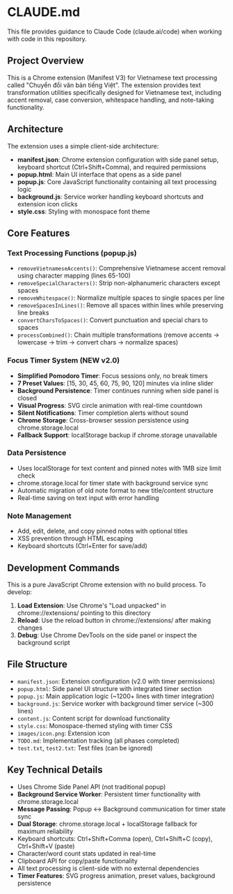 # CLAUDE.md

This file provides guidance to Claude Code (claude.ai/code) when working with code in this repository.

## Project Overview

This is a Chrome extension (Manifest V3) for Vietnamese text processing called "Chuyển đổi văn bản tiếng Việt". The extension provides text transformation utilities specifically designed for Vietnamese text, including accent removal, case conversion, whitespace handling, and note-taking functionality.

## Architecture

The extension uses a simple client-side architecture:

- **manifest.json**: Chrome extension configuration with side panel setup, keyboard shortcut (Ctrl+Shift+Comma), and required permissions
- **popup.html**: Main UI interface that opens as a side panel
- **popup.js**: Core JavaScript functionality containing all text processing logic
- **background.js**: Service worker handling keyboard shortcuts and extension icon clicks
- **style.css**: Styling with monospace font theme

## Core Features

### Text Processing Functions (popup.js)
- `removeVietnameseAccents()`: Comprehensive Vietnamese accent removal using character mapping (lines 65-100)
- `removeSpecialCharacters()`: Strip non-alphanumeric characters except spaces
- `removeWhitespace()`: Normalize multiple spaces to single spaces per line
- `removeSpacesInLines()`: Remove all spaces within lines while preserving line breaks
- `convertCharsToSpaces()`: Convert punctuation and special chars to spaces
- `processCombined()`: Chain multiple transformations (remove accents → lowercase → trim → convert chars → normalize spaces)

### Focus Timer System (NEW v2.0)
- **Simplified Pomodoro Timer**: Focus sessions only, no break timers
- **7 Preset Values**: [15, 30, 45, 60, 75, 90, 120] minutes via inline slider
- **Background Persistence**: Timer continues running when side panel is closed
- **Visual Progress**: SVG circle animation with real-time countdown
- **Silent Notifications**: Timer completion alerts without sound
- **Chrome Storage**: Cross-browser session persistence using chrome.storage.local
- **Fallback Support**: localStorage backup if chrome.storage unavailable

### Data Persistence
- Uses localStorage for text content and pinned notes with 1MB size limit check
- chrome.storage.local for timer state with background service sync
- Automatic migration of old note format to new title/content structure
- Real-time saving on text input with error handling

### Note Management
- Add, edit, delete, and copy pinned notes with optional titles
- XSS prevention through HTML escaping
- Keyboard shortcuts (Ctrl+Enter for save/add)

## Development Commands

This is a pure JavaScript Chrome extension with no build process. To develop:

1. **Load Extension**: Use Chrome's "Load unpacked" in chrome://extensions/ pointing to this directory
2. **Reload**: Use the reload button in chrome://extensions/ after making changes
3. **Debug**: Use Chrome DevTools on the side panel or inspect the background script

## File Structure

- `manifest.json`: Extension configuration (v2.0 with timer permissions)
- `popup.html`: Side panel UI structure with integrated timer section
- `popup.js`: Main application logic (~1200+ lines with timer integration)
- `background.js`: Service worker with background timer service (~300 lines)
- `content.js`: Content script for download functionality
- `style.css`: Monospace-themed styling with timer CSS
- `images/icon.png`: Extension icon
- `TODO.md`: Implementation tracking (all phases completed)
- `test.txt`, `test2.txt`: Test files (can be ignored)

## Key Technical Details

- Uses Chrome Side Panel API (not traditional popup)
- **Background Service Worker**: Persistent timer functionality with chrome.storage.local
- **Message Passing**: Popup ↔ Background communication for timer state sync
- **Dual Storage**: chrome.storage.local + localStorage fallback for maximum reliability
- Keyboard shortcuts: Ctrl+Shift+Comma (open), Ctrl+Shift+C (copy), Ctrl+Shift+V (paste)
- Character/word count stats updated in real-time
- Clipboard API for copy/paste functionality
- All text processing is client-side with no external dependencies
- **Timer Features**: SVG progress animation, preset values, background persistence